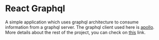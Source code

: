 # React Graphql

A simple application which uses graphql architecture to consume information from a graphql server.
The graphql client used here is [apollo](https://www.apollographql.com/docs/react/essentials/get-started). More details about the rest of the project, you can check on [this](https://github.com/IgorMing/react-pwa-boilerplate) link.
